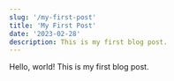 ```yaml
---
slug: '/my-first-post'
title: 'My First Post'
date: '2023-02-28'
description: This is my first blog post.
---
```


Hello, world! This is my first blog post.
